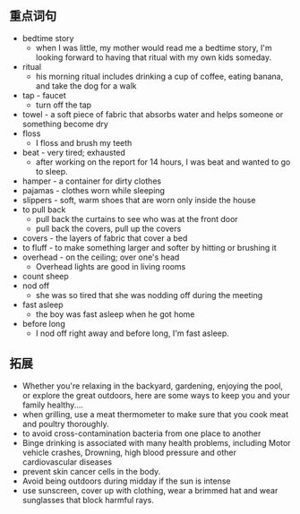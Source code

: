 ## 重点词句
- bedtime story
	- when I was little, my mother would read me a bedtime story, I'm looking forward to having that ritual with my own kids someday.
- ritual
	- his morning ritual includes drinking a cup of coffee, eating banana, and take the dog for a walk
- tap - faucet
	- turn off the tap
- towel - a soft piece of fabric that absorbs water and helps someone or something become dry
- floss
	- I floss and brush my teeth
- beat - very tired; exhausted
	- after working on the report for 14 hours, I was beat and wanted to go to sleep.
- hamper - a container for dirty clothes
- pajamas - clothes worn while sleeping
- slippers - soft, warm shoes that are worn only inside the house
- to pull back
	- pull back the curtains to see who was at the front door
	- pull back the covers, pull up the covers
- covers - the layers of fabric that cover a bed
- to fluff - to make something larger and softer by hitting or brushing it 
- overhead - on the ceiling; over one's head
	- Overhead lights are good in living rooms
- count sheep
- nod off
	- she was so tired that she was nodding off during the meeting
- fast asleep
	- the boy was fast asleep when he got home
- before long
	- I nod off right away and before long, I'm fast asleep.

## 拓展
- Whether you're relaxing in the backyard, gardening, enjoying the pool, or explore the great outdoors, here are some ways to keep you and your family healthy....
- when grilling, use a meat thermometer to make sure that you cook meat and poultry thoroughly.
- to avoid cross-contamination bacteria from one place to another
- Binge drinking is associated with many health problems, including Motor vehicle crashes, Drowning, high blood pressure and other cardiovascular diseases
- prevent skin cancer cells in the body. 
- Avoid being outdoors during midday if the sun is intense
- use sunscreen, cover up with clothing, wear a brimmed hat and wear sunglasses that block harmful rays.